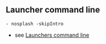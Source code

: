 ## Launcher command line 
```
- nosplash -skipIntro
```
- see [Launchers command line](https://community.bistudio.com/wiki/Arma_3:_Startup_Parameters)
